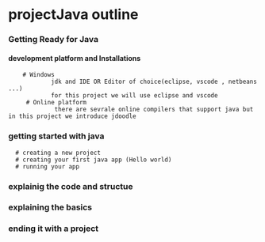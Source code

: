 # projectJava outline
### Getting Ready for Java
   #### development platform and Installations
        # Windows 
                jdk and IDE OR Editor of choice(eclipse, vscode , netbeans ...)
                for this project we will use eclipse and vscode
         # Online platform 
                 there are sevrale online compilers that support java but in this project we introduce jdoodle
                    
              
### getting started with java
      # creating a new project
      # creating your first java app (Hello world)
      # running your app
### explainig the code and structue 
### explaining the basics 
### ending it with a project 
